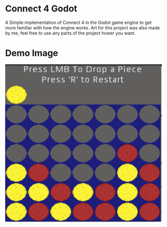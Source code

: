 # Connect 4 Godot
A Simple implementation of Connect 4 in the Godot game engine to get more familiar with how the engine works. Art for this project was also made by me, feel free to use any parts of the project hower you want.

# Demo Image
![demo_image](demo_img.png)




